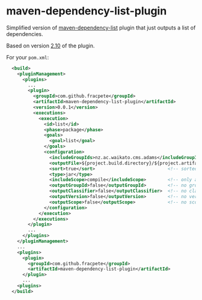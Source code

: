 # maven-dependency-list-plugin

Simplified version of [maven-dependency-list](https://maven.apache.org/plugins/maven-dependency-plugin/) 
plugin that just outputs a list of dependencies.

Based on version [2.10](http://svn.apache.org/viewvc/maven/plugins/tags/maven-dependency-plugin-2.10/) 
of the plugin.

For your `pom.xml`:

```xml
  <build>
    <pluginManagement>
      <plugins>
        ...
        <plugin>
          <groupId>com.github.fracpete</groupId>
          <artifactId>maven-dependency-list-plugin</artifactId>
          <version>0.0.1</version>
          <executions>
            <execution>
              <id>list</id>
              <phase>package</phase>
              <goals>
                <goal>list</goal>
              </goals>
              <configuration>
                <includeGroupIds>nz.ac.waikato.cms.adams</includeGroupIds>  <!-- the accepted group IDs -->
                <outputFile>${project.build.directory}/${project.artifactId}-${project.version}.dep</outputFile>  <!-- where to output the list -->
                <sort>true</sort>                           <!-- sorted list -->
                <type>jar</type>
                <includeScope>compile</includeScope>        <!-- only artifacts used for compiling -->
                <outputGroupId>false</outputGroupId>        <!-- no group ID -->
                <outputClassifier>false</outputClassifier>  <!-- no classifier -->
                <outputVersion>false</outputVersion>        <!-- no version -->
                <outputScope>false</outputScope>            <!-- no scope -->
              </configuration>
            </execution>
          </executions>
        </plugin>
        ...
      </plugins>
    </pluginManagement>
    ...
    <plugins>
      <plugin>
        <groupId>com.github.fracpete</groupId>
        <artifactId>maven-dependency-list-plugin</artifactId>
      </plugin>
      ...
    <plugins>
  </build>

```
